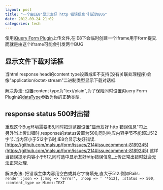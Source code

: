 ```yaml
---
layout: post
title: "一个由IE8'显示友好 http 错误信息'引起的BUG"
date: 2012-09-24 21:02
categories: tech
---
```


使用[jQuery Form Plugin](http://www.malsup.com/jquery/form/)上传文件,在IE8下会临时创建一个iframe用于form提交.而就是由这个iframe可能会引发两个BUG

显示文件下载对话框
---
当html response head的content type设置成IE不支持(没有关联处理程序)会像"application/octet-stream"二进制类型显示下载对话框.

解决办法: 设置content type为"text/plain",为了保险同时设置jQuery Form Plugin的[dataType](http://www.malsup.com/jquery/form/#options-object)参数为你的正确类型.

response status 500时出错
---
重现这个Bug环境需要IE8,同时把浏览器设置"显示友好 http 错误信息"勾上.  
另外当上传出错时,response的status设置为500,同时响应内容字节不能超过512字节.当内容小于512字节时,IE8会显示友好错误. [https://github.com/malsup/form/issues/214#issuecomment-8189245](https://github.com/malsup/form/issues/214#issuecomment-8189245)
这样当错误提示内容小于512,同时选中显示友好http错误信息,上传正常出错时就会无法正常处理.

解决办法: 把错误主体内容用空白或其它字符填充,直大于512.例如Rails:  
`render :json => {:msg => 'error', :noop => ' '*512}, :status => 500, :content_type => Mime::TEXT`
